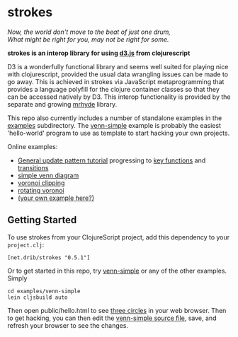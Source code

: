 # strokes

*Now, the world don't move to the beat of just one drum,  
What might be right for you, may not be right for some.*

**strokes is an interop library for using [d3.js](http://d3js.org/) from clojurescript**

D3 is a wonderfully functional library and seems well suited for
playing nice with clojurescript, provided the usual data wrangling
issues can be made to go away. This is achieved in strokes via
JavaScript metaprogramming that provides a language polyfill for the
clojure container classes so that they can be accessed natively by D3.
This interop functionality is provided by the separate
and growing [mrhyde](https://github.com/dribnet/mrhyde) library.

This repo also currently includes a number of standalone examples
in the [examples](examples) subdirectory.
The [venn-simple](examples/venn-simple)
example is probably the easiest 'hello-world' program to use as
template to start hacking your own projects.

Online examples:

 * [General update pattern tutorial](http://bl.ocks.org/5027817) progressing to [key functions](http://bl.ocks.org/5027818) and [transitions](http://bl.ocks.org/5027819)
 * [simple venn diagram](http://bl.ocks.org/4994892)
 * [voronoi clipping](http://bl.ocks.org/4760896)
 * [rotating voronoi](http://bl.ocks.org/4744126)
 * [(your own example here?)](http://bl.ocks.org/)

## Getting Started 

To use strokes from your ClojureScript project, 
add this dependency to your `project.clj`:

    [net.drib/strokes "0.5.1"]

Or to get started in this repo, try [venn-simple](examples/venn-simple) 
or any of the other examples. Simply 

```
cd examples/venn-simple
lein cljsbuild auto
```

Then open public/hello.html to see [three circles](http://bl.ocks.org/4994892) in your web browser. Then to get hacking, you can then edit the [venn-simple source file](examples/venn-simple/src/cljs/venn-simple.cljs), save, and refresh your browser to see the changes.
